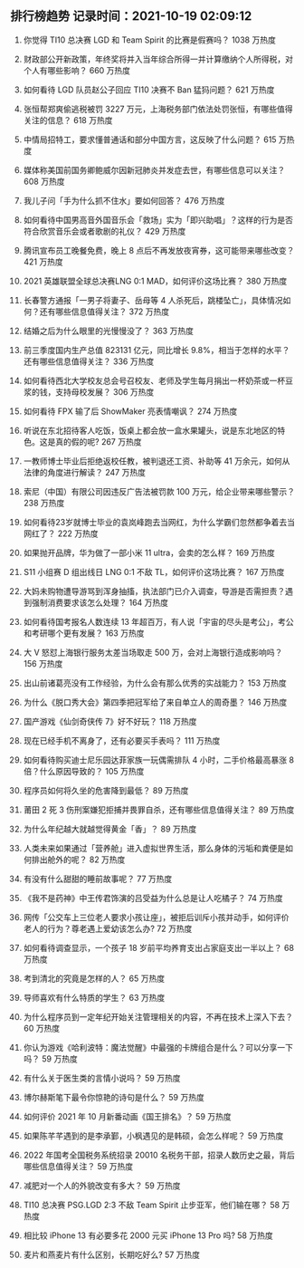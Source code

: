 
## 排行榜趋势 记录时间：2021-10-19 02:09:12
  
  1. 你觉得 TI10 总决赛 LGD 和 Team Spirit 的比赛是假赛吗？ 1038 万热度
    
  2. 财政部公开新政策，年终奖将并入当年综合所得一并计算缴纳个人所得税，对个人有哪些影响？ 660 万热度
    
  3. 如何看待 LGD 队员赵公子回应 TI10 决赛不 Ban 猛犸问题？ 621 万热度
    
  4. 张恒帮郑爽偷逃税被罚 3227 万元，上海税务部门依法处罚张恒，有哪些值得关注的信息？ 618 万热度
    
  5. 中情局招特工，要求懂普通话和部分中国方言，这反映了什么问题？ 615 万热度
    
  6. 媒体称美国前国务卿鲍威尔因新冠肺炎并发症去世，有哪些信息可以关注？ 608 万热度
    
  7. 我儿子问「手为什么抓不住水」要如何回答？ 476 万热度
    
  8. 如何看待中国男高音外国音乐会「救场」实为「即兴助唱」？这样的行为是否符合欣赏音乐会或者歌剧的礼仪？ 429 万热度
    
  9. 腾讯宣布员工晚餐免费，晚上 8 点后不再发放夜宵券，这可能带来哪些改变？ 421 万热度
    
  10. 2021 英雄联盟全球总决赛LNG 0:1 MAD，如何评价这场比赛？ 380 万热度
    
  11. 长春警方通报「一男子将妻子、岳母等 4 人杀死后，跳楼坠亡」，具体情况如何？还有哪些信息值得关注？ 372 万热度
    
  12. 结婚之后为什么眼里的光慢慢没了？ 363 万热度
    
  13. 前三季度国内生产总值 823131 亿元，同比增长 9.8%，相当于怎样的水平？还有哪些信息值得关注？ 336 万热度
    
  14. 如何看待西北大学校友总会号召校友、老师及学生每月捐出一杯奶茶或一杯豆浆的钱，支持母校发展？ 306 万热度
    
  15. 如何看待 FPX 输了后 ShowMaker 亮表情嘲讽？ 274 万热度
    
  16. 听说在东北招待客人吃饭，饭桌上都会放一盒水果罐头，说是东北地区的特色。这是真的假的呢? 267 万热度
    
  17. 一教师博士毕业后拒绝返校任教，被判退还工资、补助等 41 万余元，如何从法律的角度进行解读？ 247 万热度
    
  18. 索尼（中国）有限公司因违反广告法被罚款 100 万元，给企业带来哪些警示？ 238 万热度
    
  19. 如何看待23岁就博士毕业的袁岚峰跑去当网红，为什么学霸们忽然都争着去当网红了？ 222 万热度
    
  20. 如果抛开品牌，华为做了一部小米 11 ultra，会卖的怎么样？ 169 万热度
    
  21. S11 小组赛 D 组出线日 LNG 0:1 不敌 TL，如何评价这场比赛？ 167 万热度
    
  22. 大妈未购物遭导游骂到浑身抽搐，执法部门已介入调查，导游是否需担责？遇到强制消费要求该怎么处理？ 164 万热度
    
  23. 如何看待国考报名人数连续 13 年超百万，有人说「宇宙的尽头是考公」，考公和考研哪个更有发展？ 163 万热度
    
  24. 大 V 怒怼上海银行服务太差当场取走 500 万，会对上海银行造成影响吗？ 156 万热度
    
  25. 出山前诸葛亮没有工作经验，为什么会有那么优秀的实战能力？ 153 万热度
    
  26. 为什么《脱口秀大会》第四季把冠军给了来自单立人的周奇墨？ 146 万热度
    
  27. 国产游戏《仙剑奇侠传 7》好不好玩？ 118 万热度
    
  28. 现在已经手机不离身了，还有必要买手表吗？ 111 万热度
    
  29. 如何看待购买迪士尼乐园达菲家族一玩偶需排队 4 小时，二手价格最高暴涨 8 倍？什么原因导致的？ 105 万热度
    
  30. 程序员如何将久坐的危害降到最低？ 89 万热度
    
  31. 莆田 2 死 3 伤刑案嫌犯拒捕并畏罪自杀，还有哪些信息值得关注？ 89 万热度
    
  32. 为什么年纪越大就越觉得黄金「香」？ 89 万热度
    
  33. 人类未来如果通过「营养舱」进入虚拟世界生活，那么身体的污垢和粪便是如何排出舱外的呢？ 82 万热度
    
  34. 有没有什么甜甜的睡前故事呢？ 77 万热度
    
  35. 《我不是药神》中王传君饰演的吕受益为什么总是让人吃橘子？ 74 万热度
    
  36. 网传「公交车上三位老人要求小孩让座」，被拒后训斥小孩并动手，如何评价老人的行为？尊老遇上爱幼该怎么办? 72 万热度
    
  37. 如何看待调查显示，一个孩子 18 岁前平均养育支出占家庭支出一半以上？ 68 万热度
    
  38. 考到清北的究竟是怎样的人？ 65 万热度
    
  39. 导师喜欢有什么特质的学生？ 63 万热度
    
  40. 为什么程序员到一定年纪开始关注管理相关的内容，不再在技术上深入下去？ 60 万热度
    
  41. 你认为游戏《哈利波特：魔法觉醒》中最强的卡牌组合是什么？可以分享一下吗？ 59 万热度
    
  42. 有什么关于医生类的言情小说吗？ 59 万热度
    
  43. 博尔赫斯笔下最令你惊艳的诗句是什么？ 59 万热度
    
  44. 如何评价 2021 年 10 月新番动画《国王排名》？ 59 万热度
    
  45. 如果陈芊芊遇到的是李承鄞，小枫遇见的是韩硕，会怎么样呢？ 59 万热度
    
  46. 2022 年国考全国税务系统招录 20010 名税务干部，招录人数历史之最，背后哪些信息值得关注？ 59 万热度
    
  47. 减肥对一个人的外貌改变有多大？ 59 万热度
    
  48. TI10 总决赛 PSG.LGD 2:3 不敌 Team Spirit 止步亚军，他们输在哪？ 58 万热度
    
  49. 相比较 iPhone 13 有必要多花 2000 元买 iPhone 13 Pro 吗? 58 万热度
    
  50. 麦片和燕麦片有什么区别，长期吃好么? 57 万热度
    